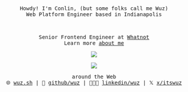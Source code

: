 <p align="center">
  <samp>
    Howdy! I'm Conlin, (but some folks call me Wuz) <br />
    Web Platform Engineer based in Indianapolis
  </samp>
</p>
<br />
<p align="center">
  <samp>
    Senior Frontend Engineer at <a href="https://whatnot.com">Whatnot</a> <br />
    Learn more <a href="https://wuz.sh/readme">about me</a>
  </samp>
</p>


<p align="center">
      <a href="https://spotify-github-profile.kittinanx.com/api/view?uid=conlindurbin&redirect=true">
  <img src="https://spotify-github-profile.kittinanx.com/api/view?uid=conlindurbin&cover_image=true&theme=novatorem&show_offline=false&background_color=121212&interchange=true&bar_color=ffa200&bar_color_cover=false" />
  </a>
</p>
<p align="center">
    <img src="https://github-readme-stats.vercel.app/api?username=wuz&show_icons=true&theme=radical" />
</p>

<p align="center">
  <samp>  
around the Web <br />
🌐 <a href="https://wuz.sh">wuz.sh</a> |
🐙 <a href="https://github.com/wuz">github/wuz</a> | 👨🏻‍💼 <a href="https://linkedin.com/in/wuz">linkedin/wuz</a> | 𝕏 <a href="https://x.com/itswuz">x/itswuz</a>
  </samp>
</p>

